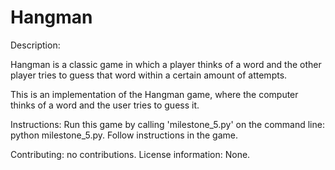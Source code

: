 # Hangman

Description:

Hangman is a classic game in which a player thinks of a word and the other player tries to guess that word within a certain amount of attempts.

This is an implementation of the Hangman game, where the computer thinks of a word and the user tries to guess it. 

Instructions: Run this game by calling 'milestone_5.py' on the command line: python milestone_5.py. Follow instructions in the game.

Contributing: no contributions.
License information: None.

